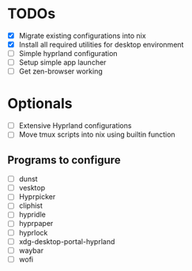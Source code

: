 # TODOs

- [x] Migrate existing configurations into nix
- [x] Install all required utilities for desktop environment
- [ ] Simple hyprland configuration
- [ ] Setup simple app launcher
- [ ] Get zen-browser working

# Optionals

- [ ] Extensive Hyprland configurations
- [ ] Move tmux scripts into nix using builtin function

## Programs to configure

- [ ] dunst
- [ ] vesktop
- [ ] Hyprpicker
- [ ] cliphist
- [ ] hypridle
- [ ] hyprpaper
- [ ] hyprlock
- [ ] xdg-desktop-portal-hyprland
- [ ] waybar
- [ ] wofi
